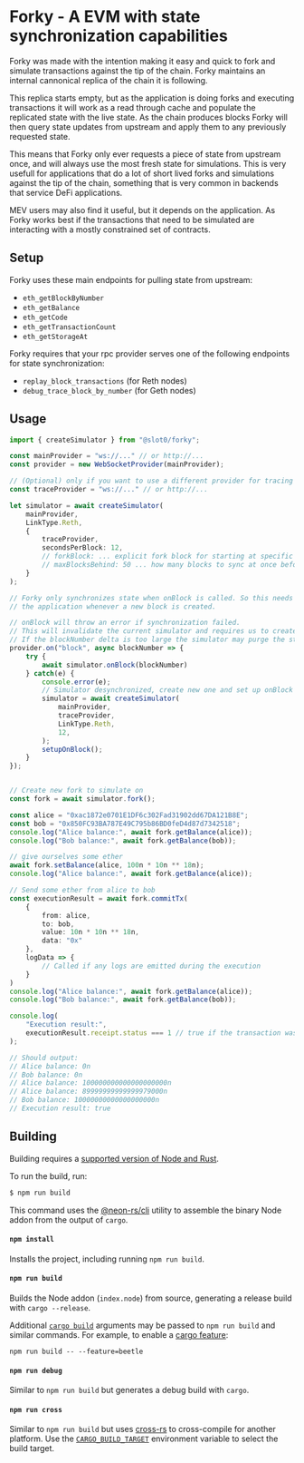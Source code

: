 # Forky - A EVM with state synchronization capabilities

Forky was made with the intention making it easy and quick to fork and simulate transactions against the tip of the chain. Forky maintains an internal cannonical replica of the chain it is following.

This replica starts empty, but as the application is doing forks and executing transactions it will work as a read through cache and populate the replicated state with the live state. As the chain produces blocks Forky will then query state updates from upstream and apply them to any previously requested state.

This means that Forky only ever requests a piece of state from upstream once, and will always use the most fresh state for simulations. This is very usefull for applications that do a lot of short lived forks and simulations against the tip of the chain, something that is very common in backends that service DeFi applications.

MEV users may also find it useful, but it depends on the application. As Forky works best if the transactions that need to be simulated are interacting with a mostly constrained set of contracts.

## Setup

Forky uses these main endpoints for pulling state from upstream:

- `eth_getBlockByNumber`
- `eth_getBalance`
- `eth_getCode`
- `eth_getTransactionCount`
- `eth_getStorageAt`

Forky requires that your rpc provider serves one of the following endpoints for state synchronization:

- `replay_block_transactions` (for Reth nodes)
- `debug_trace_block_by_number` (for Geth nodes)


## Usage

```typescript
import { createSimulator } from "@slot0/forky";

const mainProvider = "ws://..." // or http://...
const provider = new WebSocketProvider(mainProvider);

// (Optional) only if you want to use a different provider for tracing
const traceProvider = "ws://..." // or http://...

let simulator = await createSimulator(
    mainProvider,
    LinkType.Reth,
    {
        traceProvider,
        secondsPerBlock: 12,
        // forkBlock: ... explicit fork block for starting at specific historical blocks
        // maxBlocksBehind: 50 ... how many blocks to sync at once before resetting the state, may need to be adjusted for networks with fast block times
    }
);

// Forky only synchronizes state when onBlock is called. So this needs to be called by
// the application whenever a new block is created.

// onBlock will throw an error if synchronization failed.
// This will invalidate the current simulator and requires us to create a new one.
// If the blockNumber delta is too large the simulator may purge the state (see maxBlocksBehind)
provider.on("block", async blockNumber => {
    try {
        await simulator.onBlock(blockNumber)
    } catch(e) {
        console.error(e);
        // Simulator desynchronized, create new one and set up onBlock again
        simulator = await createSimulator(
            mainProvider,
            traceProvider,
            LinkType.Reth,
            12,
        );
        setupOnBlock();
    }
});


// Create new fork to simulate on
const fork = await simulator.fork();

const alice = "0xac1872e0701E1DF6c302Fad31902dd67DA121B8E";
const bob = "0x850FC93BA787E49C795b86BD0feD4d87d7342518";
console.log("Alice balance:", await fork.getBalance(alice));
console.log("Bob balance:", await fork.getBalance(bob));

// give ourselves some ether
await fork.setBalance(alice, 100n * 10n ** 18n);
console.log("Alice balance:", await fork.getBalance(alice));

// Send some ether from alice to bob
const executionResult = await fork.commitTx(
    {
        from: alice,
        to: bob,
        value: 10n * 10n ** 18n,
        data: "0x"
    },
    logData => {
        // Called if any logs are emitted during the execution
    }
)
console.log("Alice balance:", await fork.getBalance(alice));
console.log("Bob balance:", await fork.getBalance(bob));

console.log(
    "Execution result:",
    executionResult.receipt.status === 1 // true if the transaction was successful
);

// Should output:
// Alice balance: 0n
// Bob balance: 0n
// Alice balance: 100000000000000000000n
// Alice balance: 89999999999999979000n
// Bob balance: 10000000000000000000n
// Execution result: true

```

## Building

Building requires a [supported version of Node and Rust](https://github.com/neon-bindings/neon#platform-support).

To run the build, run:

```sh
$ npm run build
```

This command uses the [@neon-rs/cli](https://www.npmjs.com/package/@neon-rs/cli) utility to assemble the binary Node addon from the output of `cargo`.


#### `npm install`

Installs the project, including running `npm run build`.

#### `npm run build`

Builds the Node addon (`index.node`) from source, generating a release build with `cargo --release`.

Additional [`cargo build`](https://doc.rust-lang.org/cargo/commands/cargo-build.html) arguments may be passed to `npm run build` and similar commands. For example, to enable a [cargo feature](https://doc.rust-lang.org/cargo/reference/features.html):

```
npm run build -- --feature=beetle
```

#### `npm run debug`

Similar to `npm run build` but generates a debug build with `cargo`.

#### `npm run cross`

Similar to `npm run build` but uses [cross-rs](https://github.com/cross-rs/cross) to cross-compile for another platform. Use the [`CARGO_BUILD_TARGET`](https://doc.rust-lang.org/cargo/reference/config.html#buildtarget) environment variable to select the build target.
